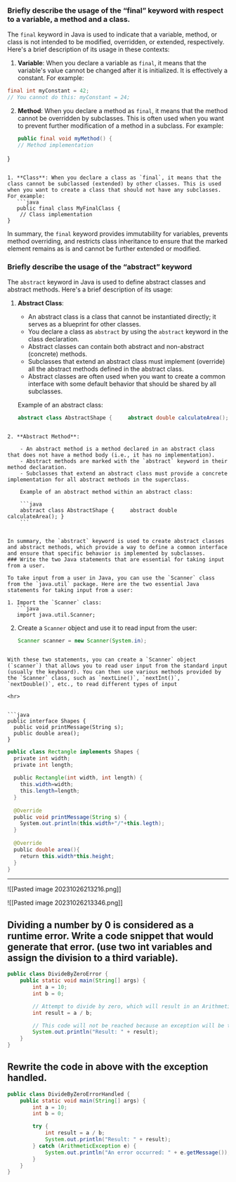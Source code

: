 ### Briefly describe the usage of the “final” keyword with respect to a variable, a method and a class.

The `final` keyword in Java is used to indicate that a variable, method, or class is not intended to be modified, overridden, or extended, respectively. Here's a brief description of its usage in these contexts:

1. **Variable**: When you declare a variable as `final`, it means that the variable's value cannot be changed after it is initialized. It is effectively a constant. For example:

```java
final int myConstant = 42;
// You cannot do this: myConstant = 24;

```

2. **Method**: When you declare a method as `final`, it means that the method cannot be overridden by subclasses. This is often used when you want to prevent further modification of a method in a subclass. For example:
	```java
	public final void myMethod() {
    // Method implementation
}

```

1. **Class**: When you declare a class as `final`, it means that the class cannot be subclassed (extended) by other classes. This is used when you want to create a class that should not have any subclasses. For example:
   ```java
   public final class MyFinalClass {
    // Class implementation
}

```
   
In summary, the `final` keyword provides immutability for variables, prevents method overriding, and restricts class inheritance to ensure that the marked element remains as is and cannot be further extended or modified.

### Briefly describe the usage of the “abstract” keyword

The `abstract` keyword in Java is used to define abstract classes and abstract methods. Here's a brief description of its usage:

1. **Abstract Class**:
    
    - An abstract class is a class that cannot be instantiated directly; it serves as a blueprint for other classes.
    - You declare a class as `abstract` by using the `abstract` keyword in the class declaration.
    - Abstract classes can contain both abstract and non-abstract (concrete) methods.
    - Subclasses that extend an abstract class must implement (override) all the abstract methods defined in the abstract class.
    - Abstract classes are often used when you want to create a common interface with some default behavior that should be shared by all subclasses.
    
    Example of an abstract class:
    
    ```java
    abstract class AbstractShape {     abstract double calculateArea(); }`
```
    
2. **Abstract Method**:
    
    - An abstract method is a method declared in an abstract class that does not have a method body (i.e., it has no implementation).
    - Abstract methods are marked with the `abstract` keyword in their method declaration.
    - Subclasses that extend an abstract class must provide a concrete implementation for all abstract methods in the superclass.
    
    Example of an abstract method within an abstract class:
    
    ```java
    abstract class AbstractShape {     abstract double calculateArea(); }
    ```
    

In summary, the `abstract` keyword is used to create abstract classes and abstract methods, which provide a way to define a common interface and ensure that specific behavior is implemented by subclasses.
### Write the two Java statements that are essential for taking input from a user.

To take input from a user in Java, you can use the `Scanner` class from the `java.util` package. Here are the two essential Java statements for taking input from a user:

1. Import the `Scanner` class:
   ```java
   import java.util.Scanner;

```
   
2. Create a `Scanner` object and use it to read input from the user:
   ```java
   Scanner scanner = new Scanner(System.in);

```

With these two statements, you can create a `Scanner` object (`scanner`) that allows you to read user input from the standard input (usually the keyboard). You can then use various methods provided by the `Scanner` class, such as `nextLine()`, `nextInt()`, `nextDouble()`, etc., to read different types of input

<hr>


```java
public interface Shapes {  
  public void printMessage(String s);  
  public double area();  
}  
``` 


```java  
public class Rectangle implements Shapes {  
  private int width;  
  private int length;  
  
  public Rectangle(int width, int length) {  
    this.width=width;  
    this.length=length;  
  }  
  
  @Override  
  public void printMessage(String s) {  
    System.out.println(this.width+"/"+this.legth);  
  }  
  
  @Override  
  public double area(){  
    return this.width*this.height;  
  }  
}  
```

<hr>

![[Pasted image 20231026213216.png]]

![[Pasted image 20231026213346.png]]

## Dividing a number by 0 is considered as a runtime error. Write a code snippet that would generate that error. (use two int variables and assign the division to a third variable). 
```java
public class DivideByZeroError {
    public static void main(String[] args) {
        int a = 10;
        int b = 0;

        // Attempt to divide by zero, which will result in an ArithmeticException
        int result = a / b;

        // This code will not be reached because an exception will be thrown
        System.out.println("Result: " + result);
    }
}

```
## Rewrite the code in above with the exception handled.

```java
public class DivideByZeroErrorHandled {
    public static void main(String[] args) {
        int a = 10;
        int b = 0;

        try {
            int result = a / b;
            System.out.println("Result: " + result);
        } catch (ArithmeticException e) {
            System.out.println("An error occurred: " + e.getMessage());
        }
    }
}

```

